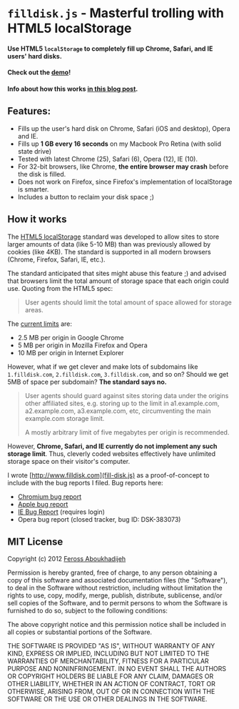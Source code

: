 # `filldisk.js` - Masterful trolling with HTML5 localStorage

#### Use HTML5 `localStorage` to completely fill up Chrome, Safari, and IE users' hard disks.

#### Check out the [demo](http://www.filldisk.com)!

#### Info about how this works [in this blog post](http://feross.org/fill-disk/).

## Features:

- Fills up the user's hard disk on Chrome, Safari (iOS and desktop), Opera and IE.
- Fills up **1 GB every 16 seconds** on my Macbook Pro Retina (with solid state drive)
- Tested with latest Chrome (25), Safari (6), Opera (12), IE (10).
- For 32-bit browsers, like Chrome, **the entire browser may crash** before the disk is filled.
- Does not work on Firefox, since Firefox's implementation of localStorage is smarter.
- Includes a button to reclaim your disk space ;)

## How it works

The [HTML5 localStorage](http://www.w3.org/TR/webstorage/) standard was developed to allow sites to store larger amounts of data (like 5-10 MB) than was previously allowed by cookies (like 4KB). The standard is supported in all modern browsers (Chrome, Firefox, Safari, IE, etc.).

The standard anticipated that sites might abuse this feature ;) and advised that browsers limit the total amount of storage space that each origin could use. Quoting from the HTML5 spec:

> User agents should limit the total amount of space allowed for storage areas.

The [current limits](http://en.wikipedia.org/wiki/Web_storage#Storage_size) are:

- 2.5 MB per origin in Google Chrome
- 5 MB per origin in Mozilla Firefox and Opera
- 10 MB per origin in Internet Explorer

However, what if we get clever and make lots of subdomains like `1.filldisk.com`, `2.filldisk.com`, `3.filldisk.com`, and so on? Should we get 5MB of space per subdomain? **The standard says no.**

> User agents should guard against sites storing data under the origins other affiliated sites, e.g. storing up to the limit in a1.example.com, a2.example.com, a3.example.com, etc, circumventing the main example.com storage limit.
>
> A mostly arbitrary limit of five megabytes per origin is recommended.

However, **Chrome, Safari, and IE currently do not implement any such storage limit**. Thus, cleverly coded websites effectively have unlimited storage space on their visitor's computer.

I wrote [http://www.filldisk.com](fill-disk.js) as a proof-of-concept to include with the bug reports I filed. Bug reports here:

- [Chromium bug report](https://code.google.com/p/chromium/issues/detail?id=178980)
- [Apple bug report](http://openradar.appspot.com/radar?id=2792401)
- [IE Bug Report](https://connect.microsoft.com/IE/feedback/details/780246/localstorage-stores-unlimited-amount-of-data-with-unlimited-subdomains-against-spec) (requires login)
- Opera bug report (closed tracker, bug ID: DSK-383073)

## MIT License

Copyright (c) 2012 [Feross Aboukhadijeh](http://feross.org)

Permission is hereby granted, free of charge, to any person obtaining a copy of this software and associated documentation files (the "Software"), to deal in the Software without restriction, including without limitation the rights to use, copy, modify, merge, publish, distribute, sublicense, and/or sell copies of the Software, and to permit persons to whom the Software is furnished to do so, subject to the following conditions:

The above copyright notice and this permission notice shall be included in all copies or substantial portions of the Software.

THE SOFTWARE IS PROVIDED "AS IS", WITHOUT WARRANTY OF ANY KIND, EXPRESS OR IMPLIED, INCLUDING BUT NOT LIMITED TO THE WARRANTIES OF MERCHANTABILITY, FITNESS FOR A PARTICULAR PURPOSE AND NONINFRINGEMENT. IN NO EVENT SHALL THE AUTHORS OR COPYRIGHT HOLDERS BE LIABLE FOR ANY CLAIM, DAMAGES OR OTHER LIABILITY, WHETHER IN AN ACTION OF CONTRACT, TORT OR OTHERWISE, ARISING FROM, OUT OF OR IN CONNECTION WITH THE SOFTWARE OR THE USE OR OTHER DEALINGS IN THE SOFTWARE.
